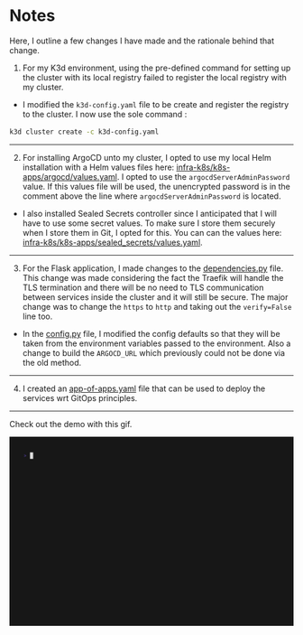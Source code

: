 # Notes 

Here, I outline a few changes I have made and the rationale behind that change.

1. For my K3d environment, using the pre-defined command for setting up the cluster with its local registry failed to register the local registry with my cluster. 

- I modified the `k3d-config.yaml` file to be create and register the registry to the cluster. I now use the sole command :
```bash
k3d cluster create -c k3d-config.yaml
```
---

2. For installing ArgoCD unto my cluster, I opted to use my local Helm installation with a Helm values files here: [infra-k8s/k8s-apps/argocd/values.yaml](infra-k8s/k8s-apps/argocd/values.yaml). I opted to use the `argocdServerAdminPassword` value. If this values file will be used, the unencrypted password is in the comment above the line where `argocdServerAdminPassword` is located.

- I also installed Sealed Secrets controller since I anticipated that I will have to use some secret values. To make sure I store them securely when I store them in Git, I opted for this. You can can the values here: [infra-k8s/k8s-apps/sealed_secrets/values.yaml](infra-k8s/k8s-apps/sealed_secrets/values.yaml).

---

3. For the Flask application, I made changes to the [dependencies.py](my-service/my_service/dependencies.py) file. This change was made considering the fact the Traefik will handle the TLS termination and there will be no need to TLS communication between services inside the cluster and it will still be secure. The major change was to change the `https` to `http` and taking out the `verify=False` line too.

- In the [config.py](my-service/my_service/config/config.py) file, I modified the config defaults so that they will be taken from the environment variables passed to the environment. Also a change to build the `ARGOCD_URL` which previously could not be done via the old method.

---

4. I created an [app-of-apps.yaml](infra-k8s/app-of-apps.yaml) file that can be used to deploy the services wrt GitOps principles.

---

Check out the demo with this gif.

![Demo](misc/fpe.demo.gif)